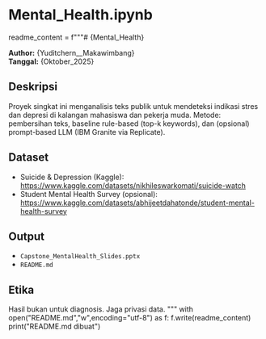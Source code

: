 # Mental_Health.ipynb
readme_content = f"""# {Mental_Health}

**Author:** {Yuditchern__Makawimbang}  
**Tanggal:** {Oktober_2025}

## Deskripsi
Proyek singkat ini menganalisis teks publik untuk mendeteksi indikasi stres dan depresi di kalangan mahasiswa dan pekerja muda. Metode: pembersihan teks, baseline rule-based (top-k keywords), dan (opsional) prompt-based LLM (IBM Granite via Replicate).

## Dataset 
- Suicide & Depression (Kaggle): https://www.kaggle.com/datasets/nikhileswarkomati/suicide-watch  
- Student Mental Health Survey (opsional): https://www.kaggle.com/datasets/abhijeetdahatonde/student-mental-health-survey
## Output
- `Capstone_MentalHealth_Slides.pptx`
- `README.md`
  
## Etika
Hasil bukan untuk diagnosis. Jaga privasi data.
"""
with open("README.md","w",encoding="utf-8") as f:
    f.write(readme_content)
print("README.md dibuat")
